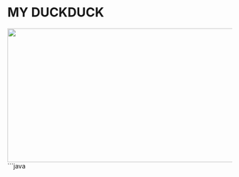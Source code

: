 # MY DUCKDUCK
<a href="https://www.gitanimals.org/en_US?utm_medium=image&utm_source=ahsimsim&utm_content=farm">
<img
  src="https://render.gitanimals.org/farms/ahsimsim"
  width="600"
  height="300"
/>
</a>
```java
